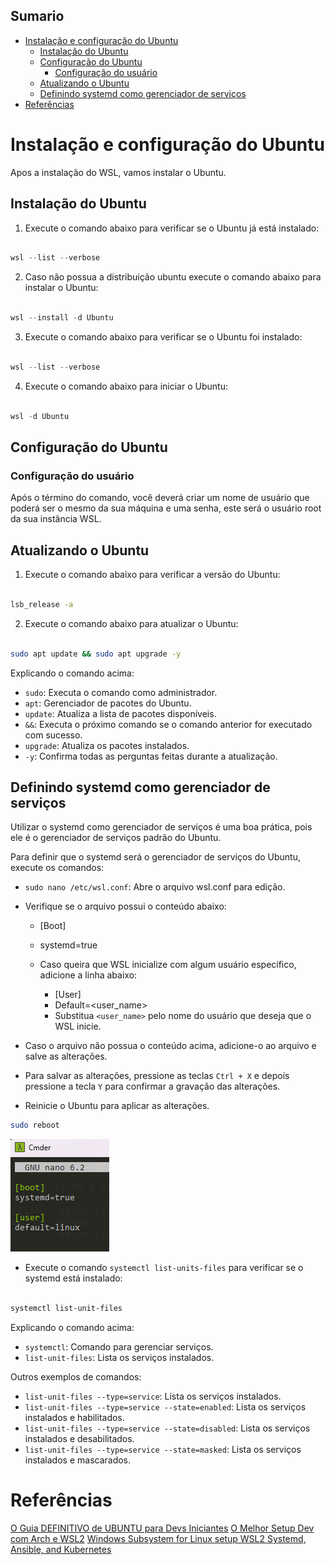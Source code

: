 
Sumario
---

- [Instalação e configuração do Ubuntu](#instalação-e-configuração-do-ubuntu)
  - [Instalação do Ubuntu](#instalação-do-ubuntu)
  - [Configuração do Ubuntu](#configuração-do-ubuntu)
    - [Configuração do usuário](#configuração-do-usuário)
  - [Atualizando o Ubuntu](#atualizando-o-ubuntu)
  - [Definindo systemd como gerenciador de serviços](#definindo-systemd-como-gerenciador-de-serviços)
- [Referências](#referências)


# Instalação e configuração do Ubuntu

Apos a instalação do WSL, vamos instalar o Ubuntu.

## Instalação do Ubuntu

1. Execute o comando abaixo para verificar se o Ubuntu já está instalado:

```powershell

wsl --list --verbose

```

2. Caso não possua a distribuição ubuntu execute o comando abaixo para instalar o Ubuntu:

```powershell

wsl --install -d Ubuntu

```
3. Execute o comando abaixo para verificar se o Ubuntu foi instalado:

```powershell

wsl --list --verbose

```

4. Execute o comando abaixo para iniciar o Ubuntu:

```powershell

wsl -d Ubuntu

```

## Configuração do Ubuntu

### Configuração do usuário

Após o término do comando, você deverá criar um nome de usuário que poderá ser o mesmo da sua máquina e uma senha, este será o usuário root da sua instância WSL.


## Atualizando o Ubuntu

1. Execute o comando abaixo para verificar a versão do Ubuntu:   

```bash

lsb_release -a

```

2. Execute o comando abaixo para atualizar o Ubuntu:

```bash

sudo apt update && sudo apt upgrade -y

```

Explicando o comando acima:

- `sudo`: Executa o comando como administrador.
- `apt`: Gerenciador de pacotes do Ubuntu.
- `update`: Atualiza a lista de pacotes disponíveis.
- `&&`: Executa o próximo comando se o comando anterior for executado com sucesso.
- `upgrade`: Atualiza os pacotes instalados.
- `-y`: Confirma todas as perguntas feitas durante a atualização.


## Definindo systemd como gerenciador de serviços

Utilizar o systemd como gerenciador de serviços é uma boa prática, pois ele é o gerenciador de serviços padrão do Ubuntu.

Para definir que o systemd será o gerenciador de serviços do Ubuntu, execute os comandos:

- `sudo nano /etc/wsl.conf`: Abre o arquivo wsl.conf para edição.
- Verifique se o arquivo possui o conteúdo abaixo:
  - [Boot]
  - systemd=true

  - Caso queira que WSL inicialize com algum usuário específico, adicione a linha abaixo:
    - [User]
    - Default=<user_name>
    - Substitua `<user_name>` pelo nome do usuário que deseja que o WSL inicie.


- Caso o arquivo não possua o conteúdo acima, adicione-o ao arquivo e salve as alterações.
- Para salvar as alterações, pressione as teclas `Ctrl + X` e depois pressione a tecla `Y` para confirmar a gravação das alterações.

- Reinicie o Ubuntu para aplicar as alterações.

```bash	
sudo reboot
```


 ![Alt text](/Ubuntu/Imagens/wsl.conf.png)


- Execute o comando `systemctl list-units-files` para verificar se o systemd está instalado:

```bash

systemctl list-unit-files

```

Explicando o comando acima:

- `systemctl`: Comando para gerenciar serviços.
- `list-unit-files`: Lista os serviços instalados.

Outros exemplos de comandos:
- `list-unit-files --type=service`: Lista os serviços instalados.
- `list-unit-files --type=service --state=enabled`: Lista os serviços instalados e habilitados.
- `list-unit-files --type=service --state=disabled`: Lista os serviços instalados e desabilitados.
- `list-unit-files --type=service --state=masked`: Lista os serviços instalados e mascarados. 





# Referências
[O Guia DEFINITIVO de UBUNTU para Devs Iniciantes](https://www.youtube.com/watch?v=CouuH3W6ZtA)
[O Melhor Setup Dev com Arch e WSL2](https://www.youtube.com/watch?v=sjrW74Hx5Po&t=989s)
[Windows Subsystem for Linux setup WSL2 Systemd, Ansible, and Kubernetes](https://www.youtube.com/watch?v=CouuH3W6ZtA)